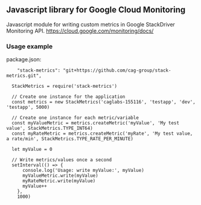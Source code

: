 ## Javascript library for Google Cloud Monitoring

Javascript module for writing custom metrics in Google StackDriver Monitoring API.
https://cloud.google.com/monitoring/docs/

### Usage example

package.json:

```
    "stack-metrics": "git+https://github.com/cag-group/stack-metrics.git",
```


```
  StackMetrics = require('stack-metrics')
  
  // Create one instance for the application
  const metrics = new StackMetrics('caglabs-155116', 'testapp', 'dev', 'testapp', 5000)
  
  // Create one instance for each metric/variable 
  const myValueMetric = metrics.createMetric('myValue', 'My test value', StackMetrics.TYPE_INT64)
  const myRateMetric = metrics.createMetric('myRate', 'My test value, a rate/min', StackMetrics.TYPE_RATE_PER_MINUTE)

  let myValue = 0

  // Write metrics/values once a second
  setInterval(() => {
      console.log('Usage: write myValue:', myValue)
      myValueMetric.write(myValue)
      myRateMetric.write(myValue)
      myValue++
    },
    1000)
```
